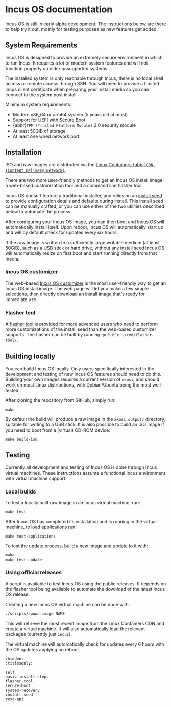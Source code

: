 # Incus OS documentation
Incus OS is still in early alpha development. The instructions below are
there to help try it out, mostly for testing purposes as new features get
added.

## System Requirements

Incus OS is designed to provide an extremely secure environment in which to
run Incus. It requires a lot of modern system features and will not function
properly on older unsupported systems.

The installed system is only reachable through Incus; there is no local shell
access or remote access through SSH. You will need to provide a trusted Incus
client certificate when preparing your install media so you can connect to
the system post install.

Minimum system requirements:

- Modern x86_64 or arm64 system (5 years old at most)
- Support for UEFI with Secure Boot
- {abbr}`TPM (Trusted Platform Module)` 2.0 security module
- At least 50GiB of storage
- At least one wired network port

## Installation
ISO and raw images are distributed via the [Linux Containers {abbr}`CDN (Content Delivery Network)`](https://images.linuxcontainers.org/os/).

There are two more user-friendly methods to get an Incus OS install image: a
web-based customization tool and a command line flasher tool.

Incus OS doesn't feature a traditional installer, and relies on an [install seed](install-seed.md)
to provide configuration details and defaults during install. This install
seed can be manually crafted, or you can use either of the two utilities
described below to automate the process.

After configuring your Incus OS image, you can then boot and Incus OS will
automatically install itself. Upon reboot, Incus OS will automatically start
up and will by default check for updates every six hours.

If the raw image is written to a sufficiently large writable medium (at least
50GiB), such as a USB stick or hard drive, without any install seed Incus OS
will automatically resize on first boot and start running directly from that
media.

### Incus OS customizer

The web-based [Incus OS customizer](https://incusos-customizer.linuxcontainers.org/ui/)
is the most user-friendly way to get an Incus OS install image. The web page
will let you make a few simple selections, then directly download an install
image that's ready for immediate use.

### Flasher tool

A [flasher tool](flasher-tool.md) is provided for more advanced users who need
to perform more customizations of the install seed than the web-based customizer
supports. The flasher can be built by running `go build ./cmd/flasher-tool/`.

## Building locally
You can build Incus OS locally. Only users specifically interested in the
development and testing of new Incus OS features should need to do this.
Building your own images requires a current version of `mkosi`, and should work
on most Linux distributions, with Debian/Ubuntu being the most well-tested.

After cloning the repository from GitHub, simply run:

    make

By default the build will produce a raw image in the `mkosi.output/` directory,
suitable for writing to a USB stick. It is also possible to build an ISO
image if you need to boot from a (virtual) CD-ROM device:

    make build-iso

## Testing
Currently all development and testing of Incus OS is done through Incus virtual machines.
These instructions assume a functional Incus environment with virtual machine support.

### Local builds
To test a locally built raw image in an Incus virtual machine, run:

    make test

After Incus OS has completed its installation and is running in the virtual machine, to load
applications run:

    make test-applications

To test the update process, build a new image and update to it with:

    make
    make test-update

### Using official releases
A script is available to test Incus OS using the public releases. It depends on
the flasher tool being available to automate the download of the latest Incus OS
release.

Creating a new Incus OS virtual machine can be done with:

    ./scripts/spawn-image NAME

This will retrieve the most recent image from the Linux Containers CDN and
create a virtual machine. It will also automatically load the relevant packages (currently
just `incus`).

The virtual machine will automatically check for updates every 6 hours with the OS updates
applying on reboot.

```{toctree}
:hidden:
:titlesonly:

self
basic-install-steps
flasher-tool
secure-boot
system-recovery
install-seed
rest-api
```
